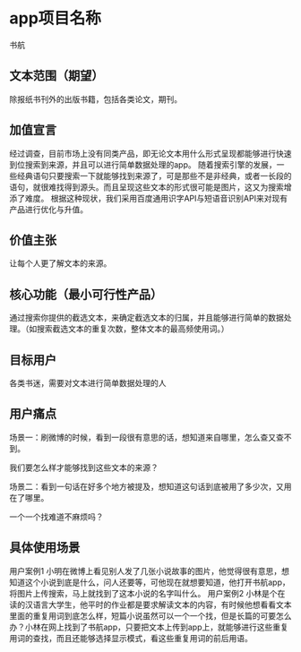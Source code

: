 # app项目名称
  书航

## 文本范围（期望）
除报纸书刊外的出版书籍，包括各类论文，期刊。

## 加值宣言
经过调查，目前市场上没有同类产品，即无论文本用什么形式呈现都能够进行快速到位搜索到来源，并且可以进行简单数据处理的app。
随着搜索引擎的发展，一些经典语句只要搜索一下就能够找到来源了，可是那些不是非经典，或者一长段的语句，就很难找得到源头。而且呈现这些文本的形式很可能是图片，这又为搜索增添了难度。
根据这种现状，我们采用百度通用识字API与短语音识别API来对现有产品进行优化与升值。

## 价值主张
让每个人更了解文本的来源。

## 核心功能（最小可行性产品）
通过搜索你提供的截选文本，来确定截选文本的归属，并且能够进行简单的数据处理。（如搜索截选文本的重复次数，整体文本的最高频使用词。）

## 目标用户
各类书迷，需要对文本进行简单数据处理的人

## 用户痛点
场景一：刷微博的时候，看到一段很有意思的话，想知道来自哪里，怎么查又查不到。

我们要怎么样才能够找到这些文本的来源？

场景二：看到一句话在好多个地方被提及，想知道这句话到底被用了多少次，又用在了哪里。

一个一个找难道不麻烦吗？

## 具体使用场景
用户案例1 小明在微博上看见别人发了几张小说故事的图片，他觉得很有意思，想知道这个小说到底是什么，问人还要等，可他现在就想要知道，他打开书航app，将图片上传搜索，马上就找到了这本小说的名字叫什么。
用户案例2 小林是个在读的汉语言大学生，他平时的作业都是要求解读文本的内容，有时候他想看看文本里面的重复用词到底怎么样，短篇小说虽然可以一个一个找，但是长篇的可要怎么办？小林在网上找到了书航app，只要把文本上传到app上，就能够进行这些重复用词的查找，而且还能够选择显示模式，看这些重复用词的前后用语。





